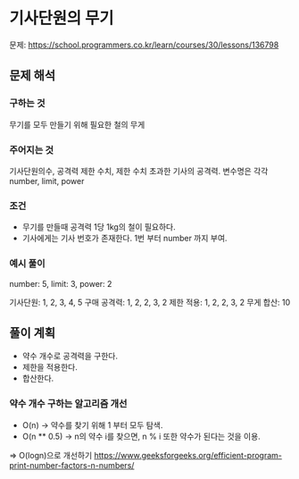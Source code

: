 # 기사단원의 무기
문제: https://school.programmers.co.kr/learn/courses/30/lessons/136798

## 문제 해석
### 구하는 것 
무기를 모두 만들기 위해 필요한 철의 무게

### 주어지는 것
기사단원의수, 공격력 제한 수치, 제한 수치 초과한 기사의 공격력. 
변수명은 각각 number, limit, power

### 조건
- 무기를 만들때 공격력 1당 1kg의 철이 필요하다.
- 기사에게는 기사 번호가 존재한다. 1번 부터 number 까지 부여.

### 예시 풀이
number: 5, limit: 3, power: 2

기사단원: 1, 2, 3, 4, 5
구매 공격력: 1, 2, 2, 3, 2
제한 적용: 1, 2, 2, 3, 2
무게 합산: 10

## 풀이 계획
- 약수 개수로 공격력을 구한다.
- 제한을 적용한다. 
- 합산한다. 

### 약수 개수 구하는 알고리즘 개선
- O(n) -> 약수를 찾기 위해 1 부터 모두 탐색.
- O(n ** 0.5) -> n의 약수 i를 찾으면, n % i 또한 약수가 된다는 것을 이용. 

=> O(logn)으로 개선하기
https://www.geeksforgeeks.org/efficient-program-print-number-factors-n-numbers/
